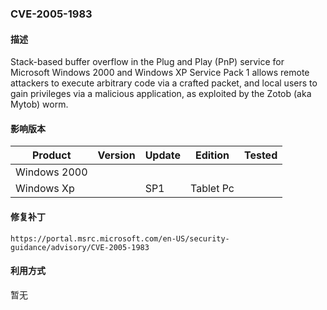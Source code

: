### CVE-2005-1983

#### 描述

Stack-based buffer overflow in the Plug and Play (PnP) service for Microsoft Windows 2000 and Windows XP Service Pack 1 allows remote attackers to execute arbitrary code via a crafted packet, and local users to gain privileges via a malicious application, as exploited by the Zotob (aka Mytob) worm.

#### 影响版本

| Product      | Version | Update | Edition   | Tested |
| ------------ | ------- | ------ | --------- | ------ |
| Windows 2000 |         |        |           |        |
| Windows Xp   |         | SP1    | Tablet Pc |        |

#### 修复补丁

```
https://portal.msrc.microsoft.com/en-US/security-guidance/advisory/CVE-2005-1983
```

#### 利用方式

暂无